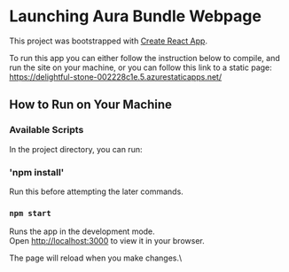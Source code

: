 # Launching Aura Bundle Webpage

This project was bootstrapped with [Create React App](https://github.com/facebook/create-react-app).

To run this app you can either follow the instruction below to compile, and run the site on your machine, 
or you can follow this link to a static page: https://delightful-stone-002228c1e.5.azurestaticapps.net/

## How to Run on Your Machine
### Available Scripts

In the project directory, you can run:
### 'npm install'
Run this before attempting the later commands.

### `npm start`

Runs the app in the development mode.\
Open [http://localhost:3000](http://localhost:3000) to view it in your browser.

The page will reload when you make changes.\
